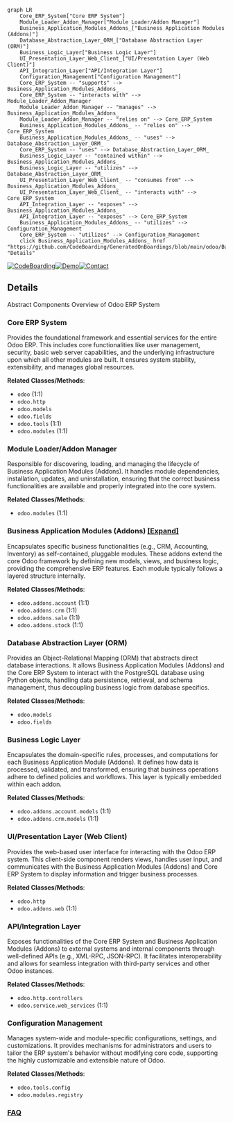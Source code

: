 ```mermaid
graph LR
    Core_ERP_System["Core ERP System"]
    Module_Loader_Addon_Manager["Module Loader/Addon Manager"]
    Business_Application_Modules_Addons_["Business Application Modules (Addons)"]
    Database_Abstraction_Layer_ORM_["Database Abstraction Layer (ORM)"]
    Business_Logic_Layer["Business Logic Layer"]
    UI_Presentation_Layer_Web_Client_["UI/Presentation Layer (Web Client)"]
    API_Integration_Layer["API/Integration Layer"]
    Configuration_Management["Configuration Management"]
    Core_ERP_System -- "supports" --> Business_Application_Modules_Addons_
    Core_ERP_System -- "interacts with" --> Module_Loader_Addon_Manager
    Module_Loader_Addon_Manager -- "manages" --> Business_Application_Modules_Addons_
    Module_Loader_Addon_Manager -- "relies on" --> Core_ERP_System
    Business_Application_Modules_Addons_ -- "relies on" --> Core_ERP_System
    Business_Application_Modules_Addons_ -- "uses" --> Database_Abstraction_Layer_ORM_
    Core_ERP_System -- "uses" --> Database_Abstraction_Layer_ORM_
    Business_Logic_Layer -- "contained within" --> Business_Application_Modules_Addons_
    Business_Logic_Layer -- "utilizes" --> Database_Abstraction_Layer_ORM_
    UI_Presentation_Layer_Web_Client_ -- "consumes from" --> Business_Application_Modules_Addons_
    UI_Presentation_Layer_Web_Client_ -- "interacts with" --> Core_ERP_System
    API_Integration_Layer -- "exposes" --> Business_Application_Modules_Addons_
    API_Integration_Layer -- "exposes" --> Core_ERP_System
    Business_Application_Modules_Addons_ -- "utilizes" --> Configuration_Management
    Core_ERP_System -- "utilizes" --> Configuration_Management
    click Business_Application_Modules_Addons_ href "https://github.com/CodeBoarding/GeneratedOnBoardings/blob/main/odoo/Business_Application_Modules_Addons_.md" "Details"
```

[![CodeBoarding](https://img.shields.io/badge/Generated%20by-CodeBoarding-9cf?style=flat-square)](https://github.com/CodeBoarding/CodeBoarding)[![Demo](https://img.shields.io/badge/Try%20our-Demo-blue?style=flat-square)](https://www.codeboarding.org/demo)[![Contact](https://img.shields.io/badge/Contact%20us%20-%20contact@codeboarding.org-lightgrey?style=flat-square)](mailto:contact@codeboarding.org)

## Details

Abstract Components Overview of Odoo ERP System

### Core ERP System
Provides the foundational framework and essential services for the entire Odoo ERP. This includes core functionalities like user management, security, basic web server capabilities, and the underlying infrastructure upon which all other modules are built. It ensures system stability, extensibility, and manages global resources.


**Related Classes/Methods**:

- `odoo` (1:1)
- `odoo.http`
- `odoo.models`
- `odoo.fields`
- `odoo.tools` (1:1)
- `odoo.modules` (1:1)


### Module Loader/Addon Manager
Responsible for discovering, loading, and managing the lifecycle of Business Application Modules (Addons). It handles module dependencies, installation, updates, and uninstallation, ensuring that the correct business functionalities are available and properly integrated into the core system.


**Related Classes/Methods**:

- `odoo.modules` (1:1)


### Business Application Modules (Addons) [[Expand]](./Business_Application_Modules_Addons_.md)
Encapsulates specific business functionalities (e.g., CRM, Accounting, Inventory) as self-contained, pluggable modules. These addons extend the core Odoo framework by defining new models, views, and business logic, providing the comprehensive ERP features. Each module typically follows a layered structure internally.


**Related Classes/Methods**:

- `odoo.addons.account` (1:1)
- `odoo.addons.crm` (1:1)
- `odoo.addons.sale` (1:1)
- `odoo.addons.stock` (1:1)


### Database Abstraction Layer (ORM)
Provides an Object-Relational Mapping (ORM) that abstracts direct database interactions. It allows Business Application Modules (Addons) and the Core ERP System to interact with the PostgreSQL database using Python objects, handling data persistence, retrieval, and schema management, thus decoupling business logic from database specifics.


**Related Classes/Methods**:

- `odoo.models`
- `odoo.fields`


### Business Logic Layer
Encapsulates the domain-specific rules, processes, and computations for each Business Application Module (Addons). It defines how data is processed, validated, and transformed, ensuring that business operations adhere to defined policies and workflows. This layer is typically embedded within each addon.


**Related Classes/Methods**:

- `odoo.addons.account.models` (1:1)
- `odoo.addons.crm.models` (1:1)


### UI/Presentation Layer (Web Client)
Provides the web-based user interface for interacting with the Odoo ERP system. This client-side component renders views, handles user input, and communicates with the Business Application Modules (Addons) and Core ERP System to display information and trigger business processes.


**Related Classes/Methods**:

- `odoo.http`
- `odoo.addons.web` (1:1)


### API/Integration Layer
Exposes functionalities of the Core ERP System and Business Application Modules (Addons) to external systems and internal components through well-defined APIs (e.g., XML-RPC, JSON-RPC). It facilitates interoperability and allows for seamless integration with third-party services and other Odoo instances.


**Related Classes/Methods**:

- `odoo.http.controllers`
- `odoo.service.web_services` (1:1)


### Configuration Management
Manages system-wide and module-specific configurations, settings, and customizations. It provides mechanisms for administrators and users to tailor the ERP system's behavior without modifying core code, supporting the highly customizable and extensible nature of Odoo.


**Related Classes/Methods**:

- `odoo.tools.config`
- `odoo.modules.registry`




### [FAQ](https://github.com/CodeBoarding/GeneratedOnBoardings/tree/main?tab=readme-ov-file#faq)